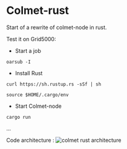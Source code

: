 # Colmet-rust

Start of a rewrite of colmet-node in rust.

Test it on Grid5000:

- Start a job

`oarsub -I`

- Install Rust

`curl https://sh.rustup.rs -sSf | sh`

`source $HOME/.cargo/env`

- Start Colmet-node

`cargo run`

...


Code architecture :
![colmet rust architecture](https://raw.githubusercontent.com/oar-team/colmet/colmet-rust/colmet%20rust.png)
 
